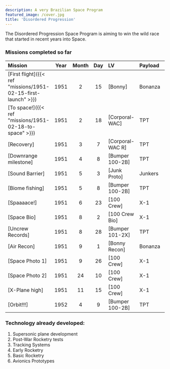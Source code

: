 ```yaml
---
description: A very Brazilian Space Program
featured_image: /cover.jpg
title: 'Disordered Progression'
---
```


The Disordered Progression Space Program is aiming to win the wild race that started in recent years into Space. 

### Missions completed so far 


| Mission                                                     | Year | Month | Day | LV                                          | Payload | Destination           |
|:------------------------------------------------------------|:----:|:-----:|:---:|:--------------------------------------------|:--------|:----------------------|
| [First flight]({{< ref "missions/1951-02-15-first-launch" >}})  | 1951 | 2     | 15  | [Bonny]        | Bonanza | Atmospheric flight    |
| [To space!]({{< ref "missions/1951-02-18-to-space" >}})     | 1951 | 2     | 18  | [Corporal-WAC] | TPT     | Sub-Orbital           |
| [Recovery]     | 1951 | 3     | 7   | [Corporal-WAC R] | TPT     | Sub-Orbital           |
| [Downrange milestone]  | 1951 | 4     | 8   | [Bumper 100-2B]  | TPT     | Sub-Orbital           |
| [Sound Barrier]  | 1951 | 5     | 3   | [Junk Proto] | Junkers | Atmospheric flight    |
| [Biome fishing]  | 1951 | 5     | 8   | [Bumper 100-2B] | TPT | Sub-Orbital         |
| [Spaaaace!]      | 1951 | 6     | 23  | [100 Crew]        | X-1     | Sub-Orbital           |
| [Space Bio]      | 1951 |  8    |  2  | [100 Crew Bio]    | X-1     | Sub-Orbital           |
| [Uncrew Records] | 1951 | 8     | 28   | [Bumper 101-2X] | TPT | Sub-Orbital       |
| [Air Recon] | 1951 | 9     | 1   | [Bonny Recon]     | Bonanza | Atmospheric flight    |
| [Space Photo 1]  | 1951 | 9     |  26 | [100 Crew]      | X-1     | Sub-Orbital           |
| [Space Photo 2]  | 1951 |  24   |  10 | [100 Crew]      | X-1     | Sub-Orbital           |
| [X-Plane high]    | 1951 | 11    | 15  | [100 Crew]       | X-1     | Sub-Orbital           |
| [Orbit!!!]  | 1952 | 4     | 9   | [Bumper 100-2B] | TPT     | Sub-Orbital           |

### Technology already developed:

1. Supersonic plane development
1. Post-War Rocketry tests
1. Tracking Systems
1. Early Rocketry
1. Basic Rocketry
1. Avionics Prototypes
